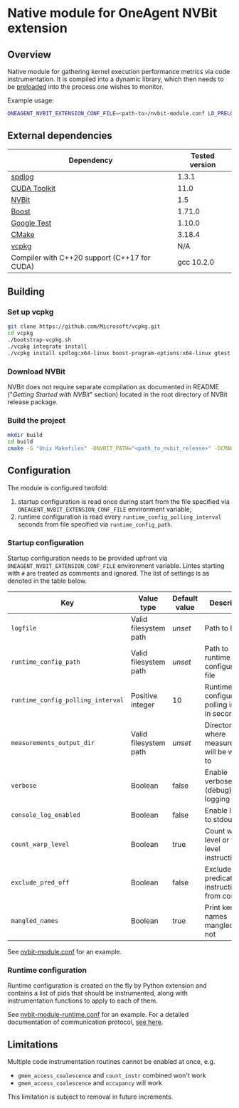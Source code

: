 # Native module for OneAgent NVBit extension

## Overview

Native module for gathering kernel execution performance metrics via code instrumentation.
It is compiled into a dynamic library, which then needs to be [preloaded](https://man7.org/linux/man-pages/man8/ld.so.8.html) into the process one wishes to monitor.

Example usage:

```sh
ONEAGENT_NVBIT_EXTENSION_CONF_FILE=<path-to>/nvbit-module.conf LD_PRELOAD=<path-to>/libnvbit-module.so <the application being instrumented>
```

## External dependencies

| Dependency                                                 | Tested version |
|------------------------------------------------------------|----------------|
|[spdlog](https://github.com/gabime/spdlog)                  | 1.3.1          |
|[CUDA Toolkit](https://developer.nvidia.com/cuda-downloads) | 11.0           |
|[NVBit](https://github.com/NVlabs/NVBit)                    | 1.5            |
|[Boost](https://www.boost.org/)                             | 1.71.0         |
|[Google Test](https://github.com/google/googletest)         | 1.10.0         |
|[CMake](https://cmake.org/download/)                        | 3.18.4         |
|[vcpkg](https://github.com/Microsoft/vcpkg)                 | N/A            |
|Compiler with C++20 support (C++17 for CUDA)                | gcc 10.2.0     |

## Building

### Set up vcpkg

```sh
git clone https://github.com/Microsoft/vcpkg.git
cd vcpkg
./bootstrap-vcpkg.sh
./vcpkg integrate install
./vcpkg install spdlog:x64-linux boost-program-options:x64-linux gtest:x64-linux
```

### Download NVBit

NVBit does not require separate compilation as documented in README ("_Getting Started with NVBit_" section) located in the root directory of NVBit release package.

### Build the project

```sh
mkdir build
cd build
cmake -G "Unix Makefiles" -DNVBIT_PATH="<path_to_nvbit_release>" -DCMAKE_TOOLCHAIN_FILE="<vcpkg_directory>/scripts/buildsystems/vcpkg.cmake" ..
```

## Configuration

The module is configured twofold:

1. startup configuration is read once during start from the file specified via `ONEAGENT_NVBIT_EXTENSION_CONF_FILE` environment variable,
2. runtime configuration is read every `runtime_config_polling_interval` seconds from file specified via `runtime_config_path`.

### Startup configuration

Startup configuration needs to be provided upfront via `ONEAGENT_NVBIT_EXTENSION_CONF_FILE` environment variable.
Lintes starting with `#` are treated as comments and ignored.
The list of settings is as denoted in the table below.

| Key                               | Value type            | Default value | Description                                       |
|-----------------------------------|-----------------------|---------------|---------------------------------------------------|
| `logfile`                         | Valid filesystem path | _unset_       | Path to log file                                  |
| `runtime_config_path`             | Valid filesystem path | _unset_       | Path to runtime configuration file                |
| `runtime_config_polling_interval` | Positive integer      | 10            | Runtime configuration polling internal in seconds |
| `measurements_output_dir`         | Valid filesystem path | _unset_       | Directory where measurements will be written to   |
| `verbose`                         | Boolean               | false         | Enable verbose (debug) logging                    |
| `console_log_enabled`             | Boolean               | false         | Enable logging to stdout                          |
| `count_warp_level`                | Boolean               | true          | Count warp level or thread level instructions     |
| `exclude_pred_off`                | Boolean               | false         | Exclude predicated off instruction from count     |
| `mangled_names`                   | Boolean               | true          | Print kernel names mangled or not                 |

See [nvbit-module.conf](res/nvbit-module.conf) for an example.

### Runtime configuration

Runtime configuration is created on the fly by Python extension and contains a list of pids that should be instrumented, along with instrumentation functions to apply to each of them.

See [nvbit-module-runtime.conf](res/nvbit-module-runtime.conf) for an example.
For a detailed documentation of communication protocol, [see here](../docs/communication_endpoints.md).

## Limitations

Multiple code instrumentation routines cannot be enabled at once, e.g.

* `gmem_access_coalescence` and `count_instr` combined won't work
* `gmem_access_coalescence` and `occupancy` will work

This limitation is subject to removal in future increments.
